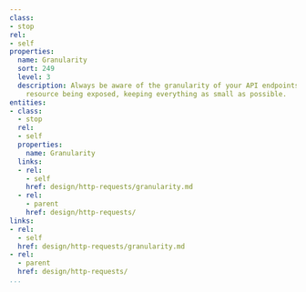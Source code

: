 ```yaml
---
class:
- stop
rel:
- self
properties:
  name: Granularity
  sort: 249
  level: 3
  description: Always be aware of the granularity of your API endpoints, and each
    resource being exposed, keeping everything as small as possible.
entities:
- class:
  - stop
  rel:
  - self
  properties:
    name: Granularity
  links:
  - rel:
    - self
    href: design/http-requests/granularity.md
  - rel:
    - parent
    href: design/http-requests/
links:
- rel:
  - self
  href: design/http-requests/granularity.md
- rel:
  - parent
  href: design/http-requests/
...
```

